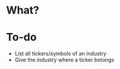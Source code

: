 # What?

# To-do
- List all tickers/symbols of an industry
- Give the industry where a ticker belongs
